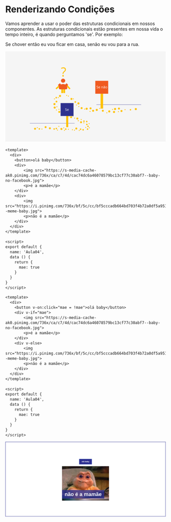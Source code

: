 # Renderizando Condições

Vamos aprender a usar o poder das estruturas condicionais em nossos componentes. As estruturas condicionais estão presentes em nossa vida o tempo inteiro, é quando perguntamos 'se'. Por exemplo: 

Se chover então eu vou ficar em casa, senão eu vou para a rua.

![img02](assets/img01.png)

```vue
<template>
  <div>
    <button>olá baby</button>
    <div>
    	<img src="https://s-media-cache-ak0.pinimg.com/736x/ca/c7/4d/cac74dc6a46078579bc13cf77c30abf7--baby-no-facebook.jpg">
    	<p>é a mamãe</p>
    </div>
    <div>
    	<img src="https://i.pinimg.com/736x/bf/5c/cc/bf5cccadb664bd703f4b72a0df5a9515--meme-baby.jpg">
    	<p>não é a mamãe</p>
    </div>
  </div>
</template>

<script>
export default {
  name: 'Aula04',
  data () {
    return {
      mae: true
    }
  }
}
</script>
```

```vue
<template>
  <div>
    <button v-on:click="mae = !mae">olá baby</button>
    <div v-if="mae">
    	<img src="https://s-media-cache-ak0.pinimg.com/736x/ca/c7/4d/cac74dc6a46078579bc13cf77c30abf7--baby-no-facebook.jpg">
    	<p>é a mamãe</p>
    </div>
    <div v-else> 
    	<img src="https://i.pinimg.com/736x/bf/5c/cc/bf5cccadb664bd703f4b72a0df5a9515--meme-baby.jpg">
    	<p>não é a mamãe</p>
    </div>
  </div>
</template>

<script>
export default {
  name: 'Aula04',
  data () {
    return {
      mae: true
    }
  }
}
</script>
```

![img04](assets/img02.gif)